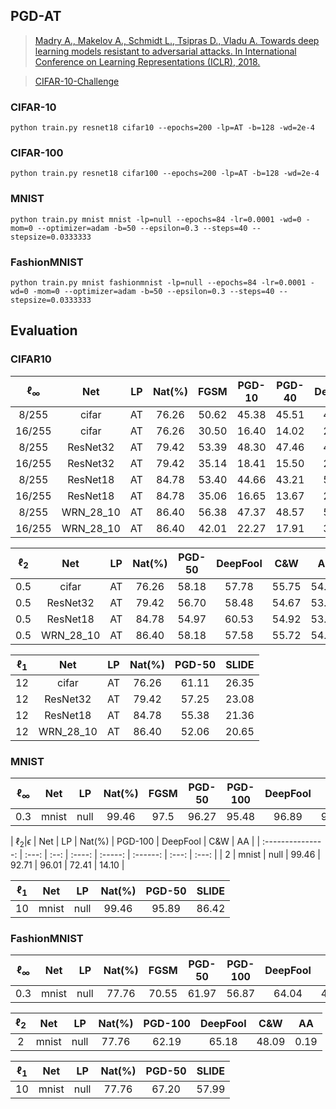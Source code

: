 

## PGD-AT



> [Madry A., Makelov A., Schmidt L., Tsipras D., Vladu A. Towards deep learning models resistant to adversarial attacks. In International Conference on Learning Representations (ICLR), 2018.](http://arxiv.org/abs/1706.06083)

> [CIFAR-10-Challenge](https://github.com/MadryLab/mnist_challenge)

### CIFAR-10

    python train.py resnet18 cifar10 --epochs=200 -lp=AT -b=128 -wd=2e-4 

### CIFAR-100

    python train.py resnet18 cifar100 --epochs=200 -lp=AT -b=128 -wd=2e-4 

### MNIST

    python train.py mnist mnist -lp=null --epochs=84 -lr=0.0001 -wd=0 -mom=0 --optimizer=adam -b=50 --epsilon=0.3 --steps=40 --stepsize=0.0333333

### FashionMNIST

    python train.py mnist fashionmnist -lp=null --epochs=84 -lr=0.0001 -wd=0 -mom=0 --optimizer=adam -b=50 --epsilon=0.3 --steps=40 --stepsize=0.0333333



## Evaluation



### CIFAR10



| $\ell_{\infty}$ |    Net    |  LP  | Nat(%) | FGSM  | PGD-10 | PGD-40 | DeepFool |  AA   |
| :-------------: | :-------: | :--: | :----: | :---: | :----: | :----: | :------: | :---: |
|      8/255      |   cifar   |  AT  | 76.26  | 50.62 | 45.38  | 45.51  |  45.11   | 39.68 |
|     16/255      |   cifar   |  AT  | 76.26  | 30.50 | 16.40  | 14.02  |  21.31   | 9.45  |
|      8/255      | ResNet32  |  AT  | 79.42  | 53.39 | 48.30  | 47.46  |  48.70   | 42.99 |
|     16/255      | ResNet32  |  AT  | 79.42  | 35.14 | 18.41  | 15.50  |  25.50   | 10.92 |
|      8/255      | ResNet18  |  AT  | 84.78  | 53.40 | 44.66  | 43.21  |  50.23   | 41.40 |
|     16/255      | ResNet18  |  AT  | 84.78  | 35.06 | 16.65  | 13.67  |  26.67   | 8.49  |
|      8/255      | WRN_28_10 |  AT  | 86.40  | 56.38 | 47.37  | 48.57  |  53.99   | 44.27 |
|     16/255      | WRN_28_10 |  AT  | 86.40  | 42.01 | 22.27  | 17.91  |  36.85   | 9.92  |





| $\ell_2$ |    Net    |  LP  | Nat(%) | PGD-50 | DeepFool |  C&W  |  AA   |
| :---------------: | :-------: | :--: | :----: | :----: | :------: | :---: | :---: |
|        0.5        |   cifar   |  AT  | 76.26  | 58.18  |  57.78   | 55.75 | 54.85 |
|        0.5        | ResNet32  |  AT  | 79.42  | 56.70  |  58.48   | 54.67 | 53.31 |
|        0.5        | ResNet18  |  AT  | 84.78  | 54.97  |  60.53   | 54.92 | 53.80 |
|        0.5        | WRN_28_10 |  AT  | 86.40  | 58.18  |  57.58   | 55.72 | 54.85 |



| $\ell_1$ |    Net    |  LP  | Nat(%) | PGD-50 | SLIDE |
| :---------------: | :-------: | :--: | :----: | :----: | :---: |
|        12         |   cifar   |  AT  | 76.26  | 61.11  | 26.35 |
|        12         | ResNet32  |  AT  | 79.42  | 57.25  | 23.08 |
|        12         | ResNet18  |  AT  | 84.78  | 55.38  | 21.36 |
|        12         | WRN_28_10 |  AT  | 86.40  | 52.06  | 20.65 |



### MNIST



| $\ell_{\infty}$ |  Net  |  LP  | Nat(%) | FGSM | PGD-50 | PGD-100 | DeepFool |  AA   |
| :-----------------------: | :---: | :--: | :----: | :--: | :----: | :-----: | :------: | :---: |
|            0.3            | mnist | null | 99.46  | 97.5 | 96.27  |  95.48  |  96.89   | 92.78 |



| $\ell_2|\epsilon$ |  Net  |  LP  | Nat(%) | PGD-100 | DeepFool |  C&W  |  AA   |
| :---------------: | :---: | :--: | :----: | :-----: | :------: | :---: | :---: |
|         2         | mnist | null | 99.46  |  92.71  |  96.01   | 72.41 | 14.10 |



| $\ell_1$ |  Net  |  LP  | Nat(%) | PGD-50 | SLIDE |
| :---------------: | :---: | :--: | :----: | :----: | :---: |
|        10         | mnist | null | 99.46  | 95.89  | 86.42 |



### FashionMNIST





| $\ell_{\infty}$ |  Net  |  LP  | Nat(%) | FGSM  | PGD-50 | PGD-100 | DeepFool |  AA   |
| :-----------------------: | :---: | :--: | :----: | :---: | :----: | :-----: | :------: | :---: |
|            0.3            | mnist | null | 77.76  | 70.55 | 61.97  |  56.87  |  64.04   | 45.99 |



| $\ell_2$ |  Net  |  LP  | Nat(%) | PGD-100 | DeepFool |  C&W  |  AA  |
| :---------------: | :---: | :--: | :----: | :-----: | :------: | :---: | :--: |
|         2         | mnist | null | 77.76  |  62.19  |  65.18   | 48.09 | 0.19 |



| $\ell_1$ |  Net  |  LP  | Nat(%) | PGD-50 | SLIDE |
| :---------------: | :---: | :--: | :----: | :----: | :---: |
|        10         | mnist | null | 77.76  | 67.20  | 57.99 |





